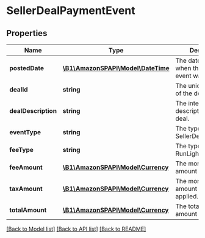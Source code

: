 # SellerDealPaymentEvent

## Properties
Name | Type | Description | Notes
------------ | ------------- | ------------- | -------------
**postedDate** | [**\B1\AmazonSPAPI\Model\\DateTime**](\DateTime.md) | The date and time when the financial event was posted. | [optional] 
**dealId** | **string** | The unique identifier of the deal. | [optional] 
**dealDescription** | **string** | The internal description of the deal. | [optional] 
**eventType** | **string** | The type of event: SellerDealComplete. | [optional] 
**feeType** | **string** | The type of fee: RunLightningDealFee. | [optional] 
**feeAmount** | [**\B1\AmazonSPAPI\Model\Currency**](Currency.md) | The monetary amount of the fee. | [optional] 
**taxAmount** | [**\B1\AmazonSPAPI\Model\Currency**](Currency.md) | The monetary amount of the tax applied. | [optional] 
**totalAmount** | [**\B1\AmazonSPAPI\Model\Currency**](Currency.md) | The total monetary amount paid. | [optional] 

[[Back to Model list]](../README.md#documentation-for-models) [[Back to API list]](../README.md#documentation-for-api-endpoints) [[Back to README]](../README.md)


